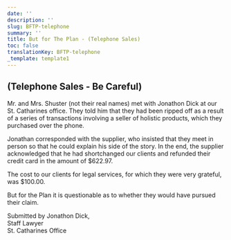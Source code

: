 ```yaml
---
date: ''
description: ''
slug: BFTP-telephone
summary: ''
title: But for The Plan - (Telephone Sales)
toc: false
translationKey: BFTP-telephone
_template: template1
---
```


## (Telephone Sales - Be Careful)

Mr. and Mrs. Shuster (not their real names) met with Jonathon Dick at our St. Catharines office. They told him that they had been ripped off as a result of a series of transactions involving a seller of holistic products, which they purchased over the phone.

Jonathan corresponded with the supplier, who insisted that they meet in person so that he could explain his side of the story. In the end, the supplier acknowledged that he had shortchanged our clients and refunded their credit card in the amount of $622.97.

The cost to our clients for legal services, for which they were very grateful, was $100.00.

But for the Plan it is questionable as to whether they would have pursued their claim.

Submitted by Jonathon Dick,  
Staff Lawyer  
St. Catharines Office
